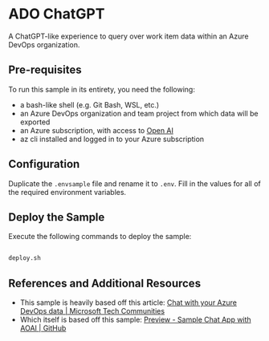 # ADO ChatGPT

A ChatGPT-like experience to query over work item data within an Azure DevOps
organization.

## Pre-requisites

To run this sample in its entirety, you need the following:

- a bash-like shell (e.g. Git Bash, WSL, etc.)
- an Azure DevOps organization and team project from which data will be exported
- an Azure subscription, with access to [Open AI](https://aka.ms/oai/access)
- az cli installed and logged in to your Azure subscription

## Configuration

Duplicate the `.envsample` file and rename it to `.env`. Fill in the values for
all of the required environment variables.

## Deploy the Sample

Execute the following commands to deploy the sample:

```bash

deploy.sh

```

## References and Additional Resources

- This sample is heavily based off this article:
  [Chat with your Azure DevOps data | Microsoft Tech Communities](https://techcommunity.microsoft.com/t5/fasttrack-for-azure/chat-with-your-azure-devops-data/ba-p/4017784)
- Which itself is based off this sample:
  [Preview - Sample Chat App with AOAI | GitHub](https://github.com/microsoft/sample-app-aoai-chatGPT)

